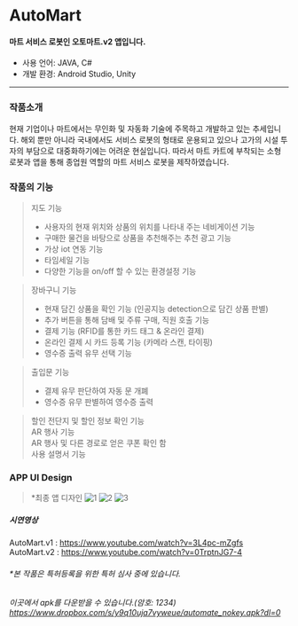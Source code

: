 # AutoMart

#### 마트 서비스 로봇인 오토마트.v2 앱입니다.

* 사용 언어: JAVA, C#
* 개발 환경: Android Studio, Unity


-----
### 작품소개
현재 기업이나 마트에서는 무인화 및 자동화 기술에 주목하고 개발하고 있는 추세입니다. 해외 뿐만 아니라 국내에서도 서비스 로봇의 형태로 운용되고 있으나 고가의 시설 투자의 부담으로 대중화하기에는
어려운 현실입니다. 따라서 마트 카트에 부착되는 소형 로봇과 앱을 통해 종업원 역할의 마트 서비스 로봇을 제작하였습니다.

### 작품의 기능
> 지도 기능
>  * 사용자의 현재 위치와 상품의 위치를 나타내 주는 네비게이션 기능
>  * 구매한 물건을 바탕으로 상품을 추천해주는 추천 광고 기능
>  * 가상 iot 연동 기능
>  * 타임세일 기능
>  * 다양한 기능을 on/off 할 수 있는 환경설정 기능

> 장바구니 기능
>  * 현재 담긴 상품을 확인 기능 (인공지능 detection으로 담긴 상품 판별)
>  * 추가 버튼을 통해 담배 및 주류 구매, 직원 호출 기능
>  * 결제 기능 (RFID를 통한 카드 태그 & 온라인 결제)
>  * 온라인 결제 시 카드 등록 기능 (카메라 스캔, 타이핑)
>  * 영수증 출력 유무 선택 기능

> 출입문 기능
>  * 결제 유무 판단하여 자동 문 개폐
>  * 영수증 유무 판별하여 영수증 출력

> 할인 전단지 및 할인 정보 확인 기능    
 AR 행사 기능    
 AR 행사 및 다른 경로로 얻은 쿠폰 확인 함    
 사용 설명서 기능

### APP UI Design
>   *최종 앱 디자인
![1](https://user-images.githubusercontent.com/53697280/90895552-50cc0380-e3fd-11ea-989b-8aee43c4817c.png)
![2](https://user-images.githubusercontent.com/53697280/90895587-5cb7c580-e3fd-11ea-9d2e-2b171b1112ce.png)
![3](https://user-images.githubusercontent.com/53697280/90895594-5e818900-e3fd-11ea-94df-7dcbdf057dc6.png)


##### 시연영상 
AutoMart.v1 : <https://www.youtube.com/watch?v=3L4pc-mZgfs>        
AutoMart.v2 : <https://www.youtube.com/watch?v=0TrptnJG7-4>


######  *본 작품은 특허등록을 위한 특허 심사 중에 있습니다.
######  이곳에서 apk를 다운받을 수 있습니다.(암호: 1234)  <https://www.dropbox.com/s/y9q10uja7vyweue/automate_nokey.apk?dl=0>
